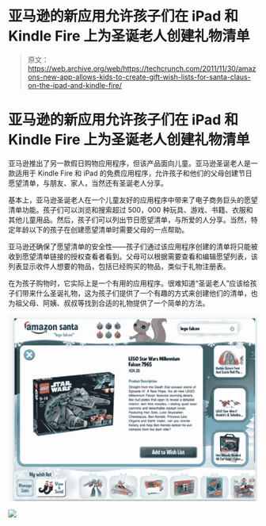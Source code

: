 # 亚马逊的新应用允许孩子们在 iPad 和 Kindle Fire 上为圣诞老人创建礼物清单 

> 原文：<https://web.archive.org/web/https://techcrunch.com/2011/11/30/amazons-new-app-allows-kids-to-create-gift-wish-lists-for-santa-claus-on-the-ipad-and-kindle-fire/>

# 亚马逊的新应用允许孩子们在 iPad 和 Kindle Fire 上为圣诞老人创建礼物清单

亚马逊推出了另一款假日购物应用程序，但该产品面向儿童。亚马逊圣诞老人是一款适用于 Kindle Fire 和 iPad 的免费应用程序，允许孩子和他们的父母创建节日愿望清单，与朋友、家人，当然还有圣诞老人分享。

基本上，亚马逊圣诞老人在一个儿童友好的应用程序中带来了电子商务巨头的愿望清单功能。孩子们可以浏览和搜索超过 500，000 种玩具、游戏、书籍、衣服和其他儿童用品。然后，孩子们可以列出节日愿望清单，与所爱的人分享。当然，特定年龄以下的孩子在创建愿望清单时需要父母的一点帮助。

亚马逊还确保了愿望清单的安全性——孩子们通过该应用程序创建的清单将只能被收到愿望清单链接的授权查看者看到。父母可以根据需要查看和编辑愿望列表，该列表显示收件人想要的物品，包括已经购买的物品，类似于礼物注册表。

在为孩子购物时，它实际上是一个有用的应用程序。很难知道“圣诞老人”应该给孩子们带来什么圣诞礼物，这为孩子们提供了一个有趣的方式来创建他们的清单，也为祖父母、阿姨、叔叔等找到合适的礼物提供了一个简单的方法。

![](img/abd14cbb6b49d08a1ae71612296d69b5.png)

![](img/d37cf91b00dcc6d6ca4ccaaa1eaf3ba2.png)
